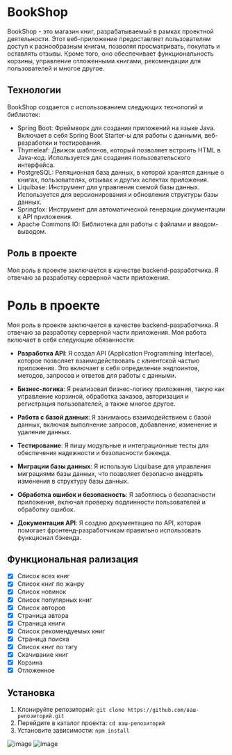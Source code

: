# BookShop

BookShop - это магазин книг, разрабатываемый в рамках проектной деятельности. Этот веб-приложение предоставляет пользователям доступ к разнообразным книгам, позволяя просматривать, покупать и оставлять отзывы. Кроме того, оно обеспечивает функциональность корзины, управление отложенными книгами, рекомендации для пользователей и многое другое.

## Технологии

BookShop создается с использованием следующих технологий и библиотек:

- Spring Boot: Фреймворк для создания приложений на языке Java. Включает в себя Spring Boot Starter-ы для работы с данными, веб-разработки и тестирования.
- Thymeleaf: Движок шаблонов, который позволяет встроить HTML в Java-код. Используется для создания пользовательского интерфейса.
- PostgreSQL: Реляционная база данных, в которой хранятся данные о книгах, пользователях, отзывах и других аспектах приложения.
- Liquibase: Инструмент для управления схемой базы данных. Используется для версионирования и обновления структуры базы данных.
- Springfox: Инструмент для автоматической генерации документации к API приложения.
- Apache Commons IO: Библиотека для работы с файлами и вводом-выводом.

## Роль в проекте
Моя роль в проекте заключается в качестве backend-разработчика. Я отвечаю за разработку серверной части приложения.

# Роль в проекте

Моя роль в проекте заключается в качестве backend-разработчика. Я отвечаю за разработку серверной части приложения. 
Моя работа включает в себя следующие обязанности:

- **Разработка API**: Я создал API (Application Programming Interface), которое позволяет взаимодействовать с клиентской частью приложения. Это включает в себя определение эндпоинтов, методов, запросов и ответов для работы с данными.

- **Бизнес-логика**: Я реализовал бизнес-логику приложения, такую как управление корзиной, обработка заказов, авторизация и регистрация пользователей, а также многое другое.

- **Работа с базой данных**: Я занимаюсь взаимодействием с базой данных, включая выполнение запросов, добавление, изменение и удаление данных.

- **Тестирование**: Я пишу модульные и интеграционные тесты для обеспечения надежности и безопасности бэкенда.

- **Миграции базы данных**: Я использую Liquibase для управления миграциями базы данных, что позволяет безопасно внедрять изменения в структуру базы данных.

- **Обработка ошибок и безопасность**: Я заботлюсь о безопасности приложения, включая проверку подлинности пользователей и обработку ошибок.

- **Документация API**: Я создаю документацию по API, которая помогает фронтенд-разработчикам правильно использовать функционал бэкенда.

## Функциональная рализация

- [x] Список всех книг
- [x] Список книг по жанру
- [x] Список новинок
- [x] Список популярных книг
- [x] Список авторов
- [x] Страница автора
- [x] Страница книги
- [x] Список рекомендуемых книг
- [x] Страница поиска
- [x] Список книг по тэгу
- [x] Скачивание книг
- [x] Корзина
- [x] Отложенное

## Установка

1. Клонируйте репозиторий: `git clone https://github.com/ваш-репозиторий.git`
2. Перейдите в каталог проекта: `cd ваш-репозиторий`
3. Установите зависимости: `npm install`

![image](https://github.com/Maxim-Zauysev/MyBookShopApp/assets/101035052/ad7e283f-6b43-4601-84a9-388b322cf63e)
![image](https://github.com/Maxim-Zauysev/MyBookShopApp/assets/101035052/6f6693a5-7380-4c1c-b369-aad378b852da)


